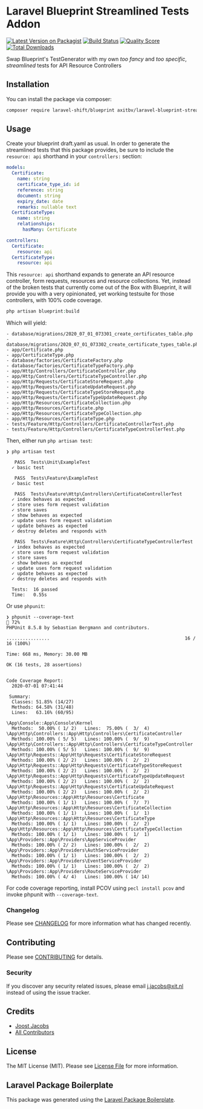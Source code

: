 # Laravel Blueprint Streamlined Tests Addon

[![Latest Version on Packagist](https://img.shields.io/packagist/v/axitbv/laravel-blueprint-streamlined-test-addon.svg?style=flat-square)](https://packagist.org/packages/axitbv/laravel-blueprint-streamlined-test-addon)
[![Build Status](https://img.shields.io/travis/axitbv/laravel-blueprint-streamlined-test-addon/master.svg?style=flat-square)](https://travis-ci.org/axitbv/laravel-blueprint-streamlined-test-addon)
[![Quality Score](https://img.shields.io/scrutinizer/g/axitbv/laravel-blueprint-streamlined-test-addon.svg?style=flat-square)](https://scrutinizer-ci.com/g/axitbv/laravel-blueprint-streamlined-test-addon)
[![Total Downloads](https://img.shields.io/packagist/dt/axitbv/laravel-blueprint-streamlined-test-addon.svg?style=flat-square)](https://packagist.org/packages/axitbv/laravel-blueprint-streamlined-test-addon)

Swap Blueprint's TestGenerator with my own *too fancy* and *too specific*, *streamlined* tests for API Resource Controllers

## Installation

You can install the package via composer:

```bash
composer require laravel-shift/blueprint axitbv/laravel-blueprint-streamlined-test-addon
```

## Usage

Create your blueprint draft.yaml as usual. In order to generate the streamlined tests that this package provides, be sure to include the `resource: api` shorthand in your `controllers:` section:

```yaml
models:
  Certificate:
    name: string
    certificate_type_id: id
    reference: string
    document: string
    expiry_date: date
    remarks: nullable text
  CertificateType:
    name: string
    relationships:
      hasMany: Certificate

controllers:
  Certificate:
    resource: api
  CertificateType:
    resource: api
```

This `resource: api` shorthand expands to generate an API resource controller, form requests, resources and resource collections. Yet, instead of the broken tests that currently come out of the Box with Blueprint, it will provide you with a very opinionated, yet working testsuite for those controllers, with 100% code coverage.

``` php
php artisan blueprint:build
```
Which will yield:
```shell script
- database/migrations/2020_07_01_073301_create_certificates_table.php
- database/migrations/2020_07_01_073302_create_certificate_types_table.php
- app/Certificate.php
- app/CertificateType.php
- database/factories/CertificateFactory.php
- database/factories/CertificateTypeFactory.php
- app/Http/Controllers/CertificateController.php
- app/Http/Controllers/CertificateTypeController.php
- app/Http/Requests/CertificateStoreRequest.php
- app/Http/Requests/CertificateUpdateRequest.php
- app/Http/Requests/CertificateTypeStoreRequest.php
- app/Http/Requests/CertificateTypeUpdateRequest.php
- app/Http/Resources/CertificateCollection.php
- app/Http/Resources/Certificate.php
- app/Http/Resources/CertificateTypeCollection.php
- app/Http/Resources/CertificateType.php
- tests/Feature/Http/Controllers/CertificateControllerTest.php
- tests/Feature/Http/Controllers/CertificateTypeControllerTest.php
```

Then, either run `php artisan test`:
```shell script
❯ php artisan test                                                            

   PASS  Tests\Unit\ExampleTest
  ✓ basic test

   PASS  Tests\Feature\ExampleTest
  ✓ basic test

   PASS  Tests\Feature\Http\Controllers\CertificateControllerTest
  ✓ index behaves as expected
  ✓ store uses form request validation
  ✓ store saves
  ✓ show behaves as expected
  ✓ update uses form request validation
  ✓ update behaves as expected
  ✓ destroy deletes and responds with

   PASS  Tests\Feature\Http\Controllers\CertificateTypeControllerTest
  ✓ index behaves as expected
  ✓ store uses form request validation
  ✓ store saves
  ✓ show behaves as expected
  ✓ update uses form request validation
  ✓ update behaves as expected
  ✓ destroy deletes and responds with

  Tests:  16 passed
  Time:   0.55s
```

Or use `phpunit`:
```shell script
❯ phpunit --coverage-text                                                                                                                                                                                                         72%
PHPUnit 8.5.8 by Sebastian Bergmann and contributors.

................                                                  16 / 16 (100%)

Time: 668 ms, Memory: 30.00 MB

OK (16 tests, 28 assertions)


Code Coverage Report:
  2020-07-01 07:41:44

 Summary:
  Classes: 51.85% (14/27)
  Methods: 64.58% (31/48)
  Lines:   63.16% (60/95)

\App\Console::App\Console\Kernel
  Methods:  50.00% ( 1/ 2)   Lines:  75.00% (  3/  4)
\App\Http\Controllers::App\Http\Controllers\CertificateController
  Methods: 100.00% ( 5/ 5)   Lines: 100.00% (  9/  9)
\App\Http\Controllers::App\Http\Controllers\CertificateTypeController
  Methods: 100.00% ( 5/ 5)   Lines: 100.00% (  9/  9)
\App\Http\Requests::App\Http\Requests\CertificateStoreRequest
  Methods: 100.00% ( 2/ 2)   Lines: 100.00% (  2/  2)
\App\Http\Requests::App\Http\Requests\CertificateTypeStoreRequest
  Methods: 100.00% ( 2/ 2)   Lines: 100.00% (  2/  2)
\App\Http\Requests::App\Http\Requests\CertificateTypeUpdateRequest
  Methods: 100.00% ( 2/ 2)   Lines: 100.00% (  2/  2)
\App\Http\Requests::App\Http\Requests\CertificateUpdateRequest
  Methods: 100.00% ( 2/ 2)   Lines: 100.00% (  2/  2)
\App\Http\Resources::App\Http\Resources\Certificate
  Methods: 100.00% ( 1/ 1)   Lines: 100.00% (  7/  7)
\App\Http\Resources::App\Http\Resources\CertificateCollection
  Methods: 100.00% ( 1/ 1)   Lines: 100.00% (  1/  1)
\App\Http\Resources::App\Http\Resources\CertificateType
  Methods: 100.00% ( 1/ 1)   Lines: 100.00% (  2/  2)
\App\Http\Resources::App\Http\Resources\CertificateTypeCollection
  Methods: 100.00% ( 1/ 1)   Lines: 100.00% (  1/  1)
\App\Providers::App\Providers\AppServiceProvider
  Methods: 100.00% ( 2/ 2)   Lines: 100.00% (  2/  2)
\App\Providers::App\Providers\AuthServiceProvider
  Methods: 100.00% ( 1/ 1)   Lines: 100.00% (  2/  2)
\App\Providers::App\Providers\EventServiceProvider
  Methods: 100.00% ( 1/ 1)   Lines: 100.00% (  2/  2)
\App\Providers::App\Providers\RouteServiceProvider
  Methods: 100.00% ( 4/ 4)   Lines: 100.00% ( 14/ 14)
```

For code coverage reporting, install PCOV using `pecl install pcov` and invoke phpunit with `--coverage-text`.

### Changelog

Please see [CHANGELOG](CHANGELOG.md) for more information what has changed recently.

## Contributing

Please see [CONTRIBUTING](CONTRIBUTING.md) for details.

### Security

If you discover any security related issues, please email j.jacobs@xit.nl instead of using the issue tracker.

## Credits

- [Joost Jacobs](https://github.com/axitbv)
- [All Contributors](../../contributors)

## License

The MIT License (MIT). Please see [License File](LICENSE.md) for more information.

## Laravel Package Boilerplate

This package was generated using the [Laravel Package Boilerplate](https://laravelpackageboilerplate.com).
